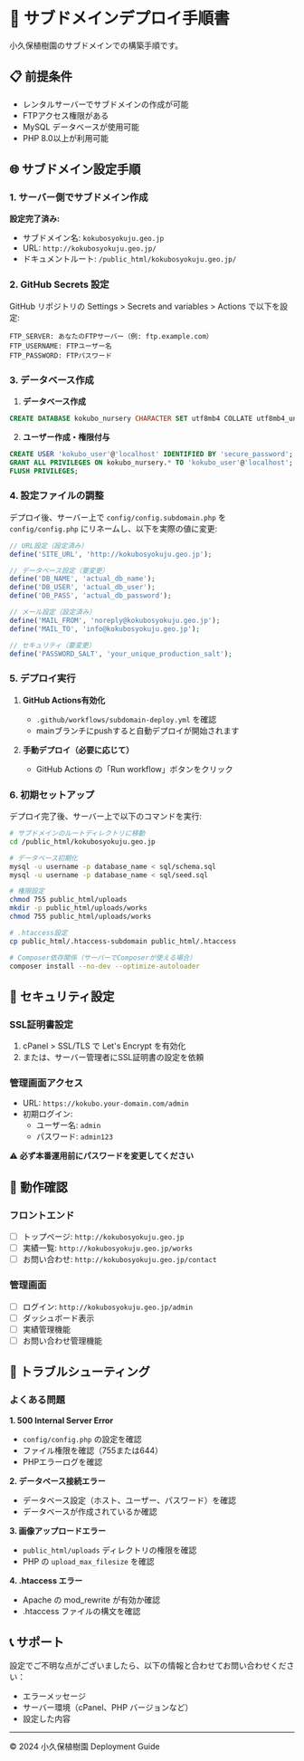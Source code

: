 # 🚀 サブドメインデプロイ手順書

小久保植樹園のサブドメインでの構築手順です。

## 📋 前提条件

- レンタルサーバーでサブドメインの作成が可能
- FTPアクセス権限がある
- MySQL データベースが使用可能
- PHP 8.0以上が利用可能

## 🌐 サブドメイン設定手順

### 1. サーバー側でサブドメイン作成

**設定完了済み:**
- サブドメイン名: `kokubosyokuju.geo.jp`
- URL: `http://kokubosyokuju.geo.jp/`
- ドキュメントルート: `/public_html/kokubosyokuju.geo.jp/`

### 2. GitHub Secrets 設定

GitHub リポジトリの Settings > Secrets and variables > Actions で以下を設定:

```
FTP_SERVER: あなたのFTPサーバー（例: ftp.example.com）
FTP_USERNAME: FTPユーザー名
FTP_PASSWORD: FTPパスワード
```

### 3. データベース作成

1. **データベース作成**
```sql
CREATE DATABASE kokubo_nursery CHARACTER SET utf8mb4 COLLATE utf8mb4_unicode_ci;
```

2. **ユーザー作成・権限付与**
```sql
CREATE USER 'kokubo_user'@'localhost' IDENTIFIED BY 'secure_password';
GRANT ALL PRIVILEGES ON kokubo_nursery.* TO 'kokubo_user'@'localhost';
FLUSH PRIVILEGES;
```

### 4. 設定ファイルの調整

デプロイ後、サーバー上で `config/config.subdomain.php` を `config/config.php` にリネームし、以下を実際の値に変更:

```php
// URL設定（設定済み）
define('SITE_URL', 'http://kokubosyokuju.geo.jp');

// データベース設定（要変更）
define('DB_NAME', 'actual_db_name');
define('DB_USER', 'actual_db_user');
define('DB_PASS', 'actual_db_password');

// メール設定（設定済み）
define('MAIL_FROM', 'noreply@kokubosyokuju.geo.jp');
define('MAIL_TO', 'info@kokubosyokuju.geo.jp');

// セキュリティ（要変更）
define('PASSWORD_SALT', 'your_unique_production_salt');
```

### 5. デプロイ実行

1. **GitHub Actions有効化**
   - `.github/workflows/subdomain-deploy.yml` を確認
   - mainブランチにpushすると自動デプロイが開始されます

2. **手動デプロイ（必要に応じて）**
   - GitHub Actions の「Run workflow」ボタンをクリック

### 6. 初期セットアップ

デプロイ完了後、サーバー上で以下のコマンドを実行:

```bash
# サブドメインのルートディレクトリに移動
cd /public_html/kokubosyokuju.geo.jp

# データベース初期化
mysql -u username -p database_name < sql/schema.sql
mysql -u username -p database_name < sql/seed.sql

# 権限設定
chmod 755 public_html/uploads
mkdir -p public_html/uploads/works
chmod 755 public_html/uploads/works

# .htaccess設定
cp public_html/.htaccess-subdomain public_html/.htaccess

# Composer依存関係（サーバーでComposerが使える場合）
composer install --no-dev --optimize-autoloader
```

## 🔐 セキュリティ設定

### SSL証明書設定
1. cPanel > SSL/TLS で Let's Encrypt を有効化
2. または、サーバー管理者にSSL証明書の設定を依頼

### 管理画面アクセス
- URL: `https://kokubo.your-domain.com/admin`
- 初期ログイン:
  - ユーザー名: `admin`
  - パスワード: `admin123`

⚠️ **必ず本番運用前にパスワードを変更してください**

## 🧪 動作確認

### フロントエンド
- [ ] トップページ: `http://kokubosyokuju.geo.jp`
- [ ] 実績一覧: `http://kokubosyokuju.geo.jp/works`
- [ ] お問い合わせ: `http://kokubosyokuju.geo.jp/contact`

### 管理画面
- [ ] ログイン: `http://kokubosyokuju.geo.jp/admin`
- [ ] ダッシュボード表示
- [ ] 実績管理機能
- [ ] お問い合わせ管理機能

## 🔧 トラブルシューティング

### よくある問題

**1. 500 Internal Server Error**
- `config/config.php` の設定を確認
- ファイル権限を確認（755または644）
- PHPエラーログを確認

**2. データベース接続エラー**
- データベース設定（ホスト、ユーザー、パスワード）を確認
- データベースが作成されているか確認

**3. 画像アップロードエラー**
- `public_html/uploads` ディレクトリの権限を確認
- PHP の `upload_max_filesize` を確認

**4. .htaccess エラー**
- Apache の mod_rewrite が有効か確認
- .htaccess ファイルの構文を確認

## 📞 サポート

設定でご不明な点がございましたら、以下の情報と合わせてお問い合わせください：
- エラーメッセージ
- サーバー環境（cPanel、PHP バージョンなど）
- 設定した内容

---

© 2024 小久保植樹園 Deployment Guide